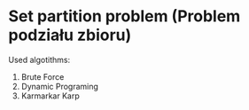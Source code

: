 Set partition problem 
(Problem podziału zbioru)
=============

Used algotithms:
  1. Brute Force
  2. Dynamic Programing
  3. Karmarkar Karp
  

